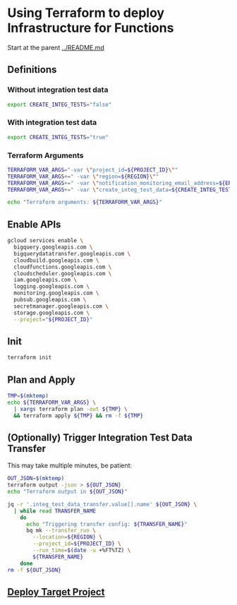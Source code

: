 # Using Terraform to deploy Infrastructure for Functions

Start at the parent [../README.md](../README.md)

## Definitions

### Without integration test data

```bash
export CREATE_INTEG_TESTS="false" 
```

### With integration test data

```bash
export CREATE_INTEG_TESTS="true" 
```

### Terraform Arguments

```bash
TERRAFORM_VAR_ARGS="-var \"project_id=${PROJECT_ID}\""
TERRAFORM_VAR_ARGS+=" -var \"region=${REGION}\""
TERRAFORM_VAR_ARGS+=" -var \"notification_monitoring_email_address=${ERROR_NOTIFICATION_EMAIL_ADDRESS}\""
TERRAFORM_VAR_ARGS+=" -var \"create_integ_test_data=${CREATE_INTEG_TESTS}\""

echo "Terraform arguments: ${TERRAFORM_VAR_ARGS}"
```

## Enable APIs

```bash
gcloud services enable \
  bigquery.googleapis.com \
  bigquerydatatransfer.googleapis.com \
  cloudbuild.googleapis.com \
  cloudfunctions.googleapis.com \
  cloudscheduler.googleapis.com \
  iam.googleapis.com \
  logging.googleapis.com \
  monitoring.googleapis.com \
  pubsub.googleapis.com \
  secretmanager.googleapis.com \
  storage.googleapis.com \
  --project="${PROJECT_ID}"
```

## Init

```bash
terraform init
```

## Plan and Apply

```bash
TMP=$(mktemp)
echo ${TERRAFORM_VAR_ARGS} \
  | xargs terraform plan -out ${TMP} \
  && terraform apply ${TMP} && rm -f ${TMP}
```

## (Optionally) Trigger Integration Test Data Transfer

This may take multiple minutes, be patient:
```bash
OUT_JSON=$(mktemp)
terraform output -json > ${OUT_JSON}
echo "Terraform output in ${OUT_JSON}"

jq -r '.integ_test_data_transfer.value[].name' ${OUT_JSON} \
  | while read TRANSFER_NAME
    do
      echo "Triggering transfer config: ${TRANSFER_NAME}"
      bq mk --transfer_run \
        --location=${REGION} \
        --project_id=${PROJECT_ID} \
        --run_time=$(date -u +%FT%TZ) \
        ${TRANSFER_NAME}
    done
rm -f ${OUT_JSON}
```

## [Deploy Target Project](../2_target/README.md)
